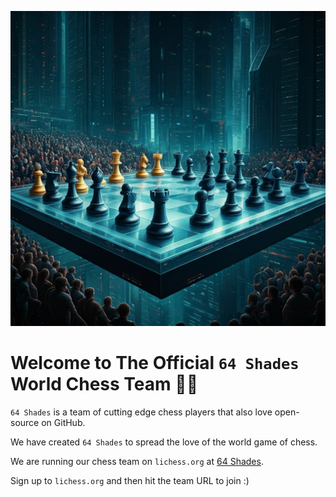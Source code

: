 ![Big futuristic chess game with a crowd](assets/banner.jpeg)

# Welcome to The Official `64 Shades` World Chess Team 🚀🚀

`64 Shades` is a team of cutting edge chess players that also love open-source on GitHub.

We have created `64 Shades` to spread the love of the world game of chess.

We are running our chess team on `lichess.org` at [64 Shades](https://lichess.org/team/64-shades).

Sign up to `lichess.org` and then hit the team URL to join :)
